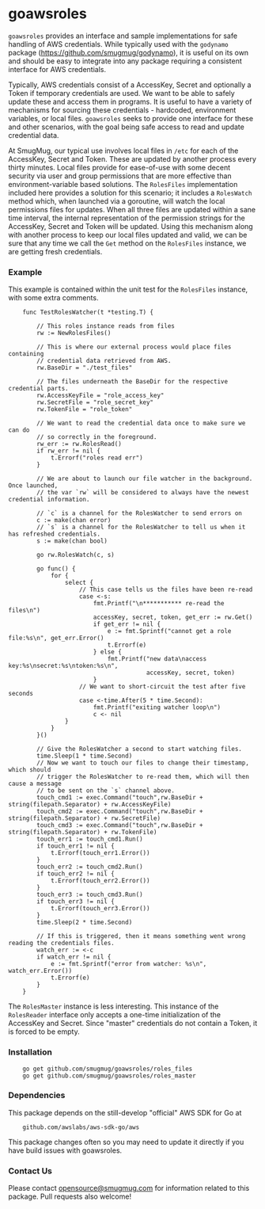 goawsroles
==========

`goawsroles` provides an interface and sample implementations for safe handling of AWS
credentials. While typically used with the `godynamo` package (https://github.com/smugmug/godynamo),
it is useful on its own and should be easy to integrate into any package requiring a
consistent interface for AWS credentials.

Typically, AWS credentials consist of a AccessKey, Secret and optionally a Token if
temporary credentials are used. We want to be able to safely update these and access
them in programs. It is useful to have a variety of mechanisms for sourcing these credentials -
hardcoded, environment variables, or local files. `goawsroles` seeks to provide one interface
for these and other scenarios, with the goal being safe access to read and update credential data.

At SmugMug, our typical use involves local files in `/etc` for each of the AccessKey, Secret
and Token. These are updated by another process every thirty minutes. Local files provide
for ease-of-use with some decent security via user and group permissions that are more
effective than environment-variable based solutions.  The `RolesFiles`
implementation included here provides a solution for this scenario; it includes a
`RolesWatch` method which, when launched via a goroutine, will watch the local
permissions files for updates. When all three files are updated within a sane time
interval, the internal representation of the permission strings for the AccessKey,
Secret and Token will be updated. Using this mechanism along with another process
to keep our local files updated and valid, we can be sure that any time we call
the `Get` method on the `RolesFiles` instance, we are getting fresh credentials.

### Example

This example is contained within the unit test for the `RolesFiles` instance, with
some extra comments.

        func TestRolesWatcher(t *testing.T) {

            // This roles instance reads from files
            rw := NewRolesFiles()

            // This is where our external process would place files containing
            // credential data retrieved from AWS.
            rw.BaseDir = "./test_files"

            // The files underneath the BaseDir for the respective credential parts.
            rw.AccessKeyFile = "role_access_key"
            rw.SecretFile = "role_secret_key"
            rw.TokenFile = "role_token"

            // We want to read the credential data once to make sure we can do
            // so correctly in the foreground.
            rw_err := rw.RolesRead()
            if rw_err != nil {
                t.Errorf("roles read err")
            }

            // We are about to launch our file watcher in the background. Once launched,
            // the var `rw` will be considered to always have the newest credential information.

            // `c` is a channel for the RolesWatcher to send errors on
            c := make(chan error)
            // `s` is a channel for the RolesWatcher to tell us when it has refreshed credentials.
            s := make(chan bool)

            go rw.RolesWatch(c, s)

            go func() {
                for {
                    select {
                        // This case tells us the files have been re-read
                        case <-s:
                            fmt.Printf("\n*********** re-read the files\n")
                            accessKey, secret, token, get_err := rw.Get()
                            if get_err != nil {
                                e := fmt.Sprintf("cannot get a role file:%s\n", get_err.Error()
                                t.Errorf(e)
                            } else {
                                fmt.Printf("new data\naccess key:%s\nsecret:%s\ntoken:%s\n",
                                           accessKey, secret, token)
                            }
                        // We want to short-circuit the test after five seconds
                        case <-time.After(5 * time.Second):
                            fmt.Printf("exiting watcher loop\n")
                            c <- nil
                    }
                }
            }()

            // Give the RolesWatcher a second to start watching files.
            time.Sleep(1 * time.Second)
            // Now we want to touch our files to change their timestamp, which should
            // trigger the RolesWatcher to re-read them, which will then cause a message
            // to be sent on the `s` channel above.
            touch_cmd1 := exec.Command("touch",rw.BaseDir + string(filepath.Separator) + rw.AccessKeyFile)
            touch_cmd2 := exec.Command("touch",rw.BaseDir + string(filepath.Separator) + rw.SecretFile)
            touch_cmd3 := exec.Command("touch",rw.BaseDir + string(filepath.Separator) + rw.TokenFile)
            touch_err1 := touch_cmd1.Run()
            if touch_err1 != nil {
                t.Errorf(touch_err1.Error())
            }
            touch_err2 := touch_cmd2.Run()
            if touch_err2 != nil {
                t.Errorf(touch_err2.Error())
            }
            touch_err3 := touch_cmd3.Run()
            if touch_err3 != nil {
                t.Errorf(touch_err3.Error())
            }
            time.Sleep(2 * time.Second)

            // If this is triggered, then it means something went wrong reading the credentials files.
            watch_err := <-c
            if watch_err != nil {
                e := fmt.Sprintf("error from watcher: %s\n", watch_err.Error())
                t.Errorf(e)
            }
        }


The `RolesMaster` instance is less interesting. This instance of the `RolesReader` interface only
accepts a one-time initialization of the AccessKey and Secret. Since "master" credentials do
not contain a Token, it is forced to be empty.

### Installation

        go get github.com/smugmug/goawsroles/roles_files
        go get github.com/smugmug/goawsroles/roles_master

### Dependencies

This package depends on the still-develop "official" AWS SDK for Go at

        github.com/awslabs/aws-sdk-go/aws

This package changes often so you may need to update it directly if you have build issues with goawsroles.

### Contact Us

Please contact opensource@smugmug.com for information related to this package.
Pull requests also welcome!
